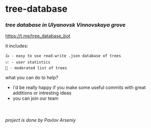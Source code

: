 # tree-database

### *tree database in Ulyanovsk Vinnovskaya grove*
https://t.me/tree_database_bot

it includes:

```
👍 - easy to use read-write .json database of trees 
📈 - user statistics 
🔐 - moderated list of trees
```

what you can do to help?

- i'd be really happy if you make some useful commits with great additions or intresting ideas
- you can join our team

 

 

###### project is done by Pavlov Arseniy

